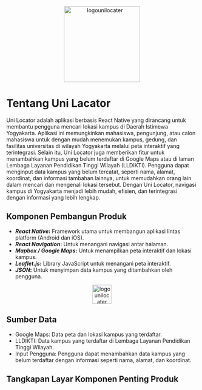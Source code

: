 <div align="center">
  <img src="https://github.com/user-attachments/assets/91e0a0dd-b947-4ebd-b7d5-bdab0907cef8" alt="logounilocater" width="200" height="200">
</div>

# Tentang Uni Lacator
Uni Locator adalah aplikasi berbasis React Native yang dirancang untuk membantu pengguna mencari lokasi kampus di Daerah Istimewa Yogyakarta. Aplikasi ini memungkinkan mahasiswa, pengunjung, atau calon mahasiswa untuk dengan mudah menemukan kampus, gedung, dan fasilitas universitas di wilayah Yogyakarta melalui peta interaktif yang terintegrasi. Selain itu, Uni Locator juga memberikan fitur untuk menambahkan kampus yang belum terdaftar di Google Maps atau di laman Lembaga Layanan Pendidikan Tinggi Wilayah (LLDIKTI). Pengguna dapat menginput data kampus yang belum tercatat, seperti nama, alamat, koordinat, dan informasi tambahan lainnya, untuk memudahkan orang lain dalam mencari dan mengenali lokasi tersebut. Dengan Uni Locator, navigasi kampus di Yogyakarta menjadi lebih mudah, efisien, dan terintegrasi dengan informasi yang lebih lengkap.

## Komponen Pembangun Produk

- **_React Native_:** Framework utama untuk membangun aplikasi lintas platform (Android dan iOS).
- **_React Navigation_:** Untuk menangani navigasi antar halaman.
- **_Mapbox / Google Maps_:** Untuk menampilkan peta interaktif dan lokasi kampus.
- **_Leaflet.js_:** Library JavaScript untuk menangani peta interaktif.
- **_JSON_:** Untuk menyimpan data kampus yang ditambahkan oleh pengguna.

<div align="center">
  <img src="https://github.com/user-attachments/assets/635db393-71a0-46d9-a42d-181e5f67b61e" alt="logounilocater" width="50" height="50">
</div>

## Sumber Data

- Google Maps: Data peta dan lokasi kampus yang terdaftar.
- LLDIKTI: Data kampus yang terdaftar di Lembaga Layanan Pendidikan Tinggi Wilayah.
- Input Pengguna: Pengguna dapat menambahkan data kampus yang belum terdaftar dengan informasi seperti nama, alamat, dan koordinat.

## Tangkapan Layar Komponen Penting Produk
